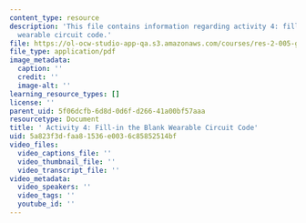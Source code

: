 ```yaml
---
content_type: resource
description: 'This file contains information regarding activity 4: fill-in the blank
  wearable circuit code.'
file: https://ol-ocw-studio-app-qa.s3.amazonaws.com/courses/res-2-005-girls-who-build-make-your-own-wearables-workshop-spring-2015/5a823f3dfaa81536e0036c85852514bf_MITRES_2_005S15_Handout.pdf
file_type: application/pdf
image_metadata:
  caption: ''
  credit: ''
  image-alt: ''
learning_resource_types: []
license: ''
parent_uid: 5f06dcfb-6d8d-0d6f-d266-41a00bf57aaa
resourcetype: Document
title: ' Activity 4: Fill-in the Blank Wearable Circuit Code'
uid: 5a823f3d-faa8-1536-e003-6c85852514bf
video_files:
  video_captions_file: ''
  video_thumbnail_file: ''
  video_transcript_file: ''
video_metadata:
  video_speakers: ''
  video_tags: ''
  youtube_id: ''
---
```


